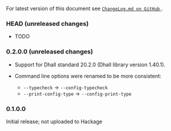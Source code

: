 For latest version of this document see [`ChangeLog.md on GitHub`
](https://github.com/trskop/socks-server/blob/main/ChangeLog.md).

### HEAD (unreleased changes)

* TODO

### 0.2.0.0 (unreleased changes)

*   Support for Dhall standard 20.2.0 (Dhall library version 1.40.1).

*   Command line options were renamed to be more consistent:

    * `--typecheck` → `--config-typecheck`
    * `--print-config-type` → `--config-print-type`

### 0.1.0.0

Initial release; not uploaded to Hackage
